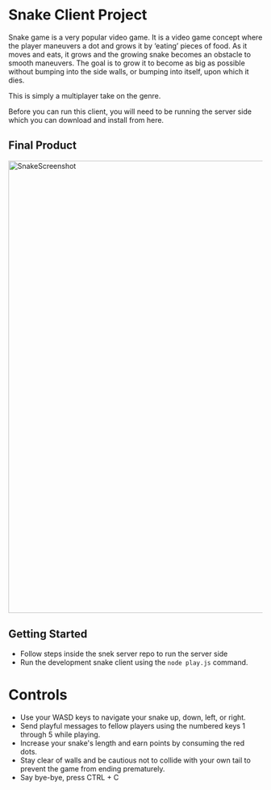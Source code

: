 # Snake Client Project

Snake game is a very popular video game. It is a video game concept where the player maneuvers a dot and grows it by ‘eating’ pieces of food. As it moves and eats, it grows and the growing snake becomes an obstacle to smooth maneuvers. The goal is to grow it to become as big as possible without bumping into the side walls, or bumping into itself, upon which it dies.

This is simply a multiplayer take on the genre.

Before you can run this client, you will need to be running the server side which you can download and install from here. 

## Final Product
<img width="896" alt="SnakeScreenshot" src="https://github.com/raijenken27/snake-client/assets/29512917/93d8a380-ed3b-49e1-ae4c-98ebff9fc32a">

## Getting Started

- Follow steps inside the snek server repo to run the server side
- Run the development snake client using the `node play.js` command.

# Controls

- Use your WASD keys to navigate your snake up, down, left, or right.
- Send playful messages to fellow players using the numbered keys 1 through 5 while playing.
- Increase your snake's length and earn points by consuming the red dots.
- Stay clear of walls and be cautious not to collide with your own tail to prevent the game from ending prematurely.
- Say bye-bye, press CTRL + C
